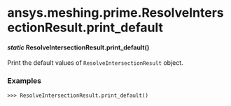 # ansys.meshing.prime.ResolveIntersectionResult.print_default



#### *static* ResolveIntersectionResult.print_default()

Print the default values of `ResolveIntersectionResult` object.

### Examples

```pycon
>>> ResolveIntersectionResult.print_default()
```

<!-- !! processed by numpydoc !! -->
